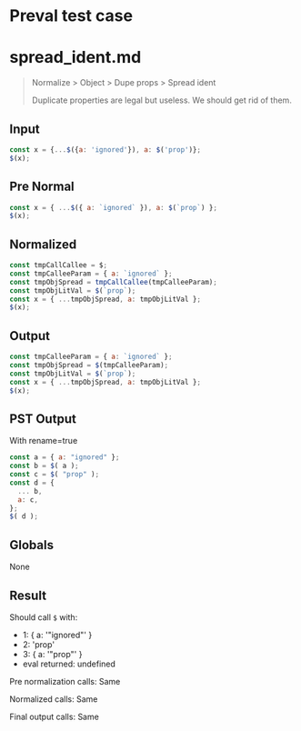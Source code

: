 # Preval test case

# spread_ident.md

> Normalize > Object > Dupe props > Spread ident
>
> Duplicate properties are legal but useless. We should get rid of them.

## Input

`````js filename=intro
const x = {...$({a: 'ignored'}), a: $('prop')};
$(x);
`````

## Pre Normal


`````js filename=intro
const x = { ...$({ a: `ignored` }), a: $(`prop`) };
$(x);
`````

## Normalized


`````js filename=intro
const tmpCallCallee = $;
const tmpCalleeParam = { a: `ignored` };
const tmpObjSpread = tmpCallCallee(tmpCalleeParam);
const tmpObjLitVal = $(`prop`);
const x = { ...tmpObjSpread, a: tmpObjLitVal };
$(x);
`````

## Output


`````js filename=intro
const tmpCalleeParam = { a: `ignored` };
const tmpObjSpread = $(tmpCalleeParam);
const tmpObjLitVal = $(`prop`);
const x = { ...tmpObjSpread, a: tmpObjLitVal };
$(x);
`````

## PST Output

With rename=true

`````js filename=intro
const a = { a: "ignored" };
const b = $( a );
const c = $( "prop" );
const d = {
  ... b,
  a: c,
};
$( d );
`````

## Globals

None

## Result

Should call `$` with:
 - 1: { a: '"ignored"' }
 - 2: 'prop'
 - 3: { a: '"prop"' }
 - eval returned: undefined

Pre normalization calls: Same

Normalized calls: Same

Final output calls: Same

